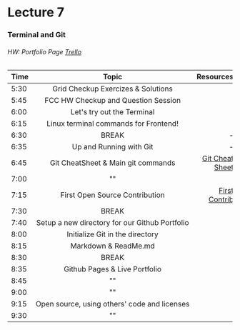 # Lecture 7
### Terminal and Git
###### HW: Portfolio Page [Trello](https://trello.com/b/kP8TwrOh/mcc-frontend-academy)

| Time     |       Topic                            | Resources   |
| ---------|:-------------:                         | -----:      |
| 5:30     |  Grid Checkup Exercizes & Solutions    |             |
| 5:45     |  FCC HW Checkup and Question Session   |             |
| 6:00     |  Let's try out the Terminal            |             |
| 6:15     |  Linux terminal commands for Frontend! |             |
| 6:30     | BREAK                                  |    -        |
| 6:35     |  Up and Running with Git               |    -        |
| 6:45     |  Git CheatSheet & Main git commands    | [Git Cheat Sheet](https://github.github.com/training-kit/downloads/github-git-cheat-sheet.pdf)        |
| 7:00     |         ""                             |             |
| 7:15     |  First Open Source Contribution        | [First Contrib](https://github.com/firstcontributions/first-contributions)            |
| 7:30     | BREAK                                  |             |
| 7:40     |  Setup a new directory for our Github Portfolio            |             |
| 8:00     |  Initialize Git in the directory       |            |
| 8:15     |  Markdown & ReadMe.md                                      |             |
| 8:30     | BREAK                                  |             |
| 8:35     | Github Pages & Live Portfolio          |             |
| 8:45     |            ""                          |             |
| 9:00     |            ""                          |             |
| 9:15     |  Open source, using others' code and licenses |             |
| 9:30     |        ""                              |             |